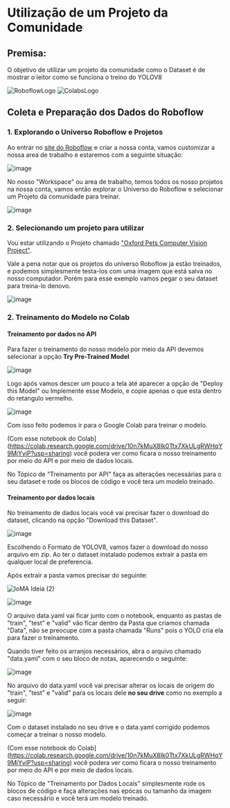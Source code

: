 # Utilização de um Projeto da Comunidade

## Premisa:

O objetivo de utilizar um projeto da comunidade como o Dataset é de mostrar o leitor como se funciona o treino do YOLOV8

![RoboflowLogo](https://github.com/Datahuntl/VComputacional/assets/103469153/12810202-022d-4684-b362-615670efa010)
![ColabsLogo](https://github.com/Datahuntl/VComputacional/assets/103469153/4d0775da-7d6a-4c09-80ba-c3e63b24555c)

## Coleta e Preparação dos Dados do Roboflow

### 1. Explorando o Universo Roboflow e Projetos

Ao entrar no [site do Roboflow](https://roboflow.com/) e criar a nossa conta, vamos customizar a nossa area de trabalho e estaremos com a seguinte situação:

![image](https://github.com/Datahuntl/VComputacional/assets/103469153/e9f98b80-b46b-4010-bb1f-9005b6c0f281)

No nosso "Workspace" ou area de trabalho, temos todos os nosso projetos na nossa conta, vamos então explorar o Universo do Roboflow e selecionar um Projeto da comunidade para treinar.

![image](https://github.com/Datahuntl/VComputacional/assets/103469153/f5579e1d-679f-459c-93e9-de3449aa6605)

### 2. Selecionando um projeto para utilizar

Vou estar utilizando o Projeto chamado ["Oxford Pets Computer Vision Project"](https://universe.roboflow.com/brad-dwyer/oxford-pets).

Vale a pena notar que os projetos do universo Roboflow ja estão treinados, e podemos simplesmente testa-los com uma imagem que está salva no nosso computador. Porém para esse exemplo vamos pegar o seu dataset para treina-lo denovo.

![image](https://github.com/Datahuntl/VComputacional/assets/103469153/a6ada132-c622-46aa-8804-4882d34aaa20)

### 2. Treinamento do Modelo no Colab

   #### Treinamento por dados no API

Para fazer o treinamento do nosso modelo por meio da API devemos selecionar a opção **Try Pre-Trained Model**

![image](https://github.com/Datahuntl/VComputacional/assets/103469153/3ddae39f-b29e-4dbf-84ba-cbaa0b7e7835)

Logo após vamos descer um pouco a tela até aparecer a opção de "Deploy this Model" ou Implemente esse Modelo, e copie apenas o que esta dentro do retangulo vermelho.

![image](https://github.com/Datahuntl/VComputacional/assets/103469153/ec00c018-2a38-487c-b70e-ce80b57861be)

Com isso feito podemos ir para o Google Colab para treinar o modelo.

(Com esse notebook do Colab](https://colab.research.google.com/drive/10n7kMuX8Ik0Ttx7XkULgRWHqY9MjYviP?usp=sharing) você podera ver como ficara o nosso treinamento por meio do API e por meio de dados locais.

No Tópico de "Treinamento por API" faça as alterações necessárias para o seu dataset e rode os blocos de código e você tera um modelo treinado.

   #### Treinamento por dados locais

No treinamento de dados locais você vai precisar fazer o download do dataset, clicando na opção "Download this Dataset".

![image](https://github.com/Datahuntl/VComputacional/assets/103469153/9bc1b772-c164-4d75-9e54-da137a1e3367)

Escolhendo o Formato de YOLOV8, vamos fazer o download do nosso arquivo em zip. Ao ter o dataset instalado podemos extrair a pasta em qualquer local de preferencia.

Após extrair a pasta vamos precisar do seguinte:

![IoMA Ideia (2)](https://github.com/Datahuntl/VComputacional/assets/103469153/2026bb51-78c4-4219-ad6e-cf1beace3ddf)

![image](https://github.com/Datahuntl/VComputacional/assets/103469153/c7bbc184-fbb5-4f91-9f1f-37e2f6e00087)

O arquivo data.yaml vai ficar junto com o notebook, enquanto as pastas de "train", "test" e "valid" vão ficar dentro da Pasta que criamos chamada "Data", não se preocupe com a pasta chamada "Runs" pois o YOLO cria ela para fazer o treinamento.

Quando tiver feito os arranjos necessários, abra o arquivo chamado "data.yaml" com o seu bloco de notas, aparecendo o seguinte:

![image](https://github.com/Datahuntl/VComputacional/assets/103469153/d591044b-3ba7-4d1f-975b-2034a1e525d4)

No arquivo do data.yaml você vai precisar alterar os locais de origem do "train", "test" e "valid" para os locais dele **no seu drive** como no exemplo a seguir:

![image](https://github.com/Datahuntl/VComputacional/assets/103469153/8cbc0b85-2553-4a56-be6a-abaef3834570)

Com o dataset instalado no seu drive e o data.yaml corrigido podemos começar a treinar o nosso modelo.

(Com esse notebook do Colab](https://colab.research.google.com/drive/10n7kMuX8Ik0Ttx7XkULgRWHqY9MjYviP?usp=sharing) você podera ver como ficara o nosso treinamento por meio do API e por meio de dados locais.

No Tópico de "Treinamento por Dados Locais" simplesmente rode os blocos de código e faça alterações nas epócas ou tamanho da imagem caso necessário e você terá um modelo treinado.
